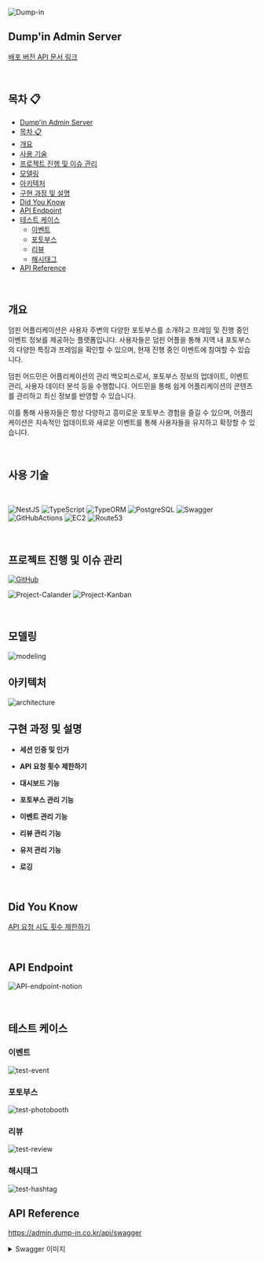 ![Dump-in](https://github.com/develop-pix/dump-in-Admin-BE/assets/96982072/26fc155b-4a01-433e-9643-cbc1beefeadf)

## Dump'in Admin Server

[배포 버전 API 문서 링크](https://admin.dump-in.co.kr/api/swagger)

<br>

## 목차 :clipboard:

- [Dump'in Admin Server](#dumpin-admin-server)
- [목차 :clipboard:](#목차-clipboard)
- [개요](#개요)
- [사용 기술](#사용-기술)
- [프로젝트 진행 및 이슈 관리](#프로젝트-진행-및-이슈-관리)
- [모델링](#모델링)
- [아키텍처](#아키텍처)
- [구현 과정 및 설명](#구현-과정-및-설명)
- [Did You Know](#did-you-know)
- [API Endpoint](#api-endpoint)
- [테스트 케이스](#테스트-케이스)
  - [이벤트](#이벤트)
  - [포토부스](#포토부스)
  - [리뷰](#리뷰)
  - [해시태그](#해시태그)
- [API Reference](#api-reference)

<br/>

## 개요

덤핀 어플리케이션은 사용자 주변의 다양한 포토부스를 소개하고 프레임 및 진행 중인 이벤트 정보를 제공하는 플랫폼입니다.
사용자들은 덤핀 어플을 통해 지역 내 포토부스의 다양한 특징과 프레임을 확인할 수 있으며, 현재 진행 중인 이벤트에 참여할 수 있습니다.

덤핀 어드민은 어플리케이션의 관리 백오피스로서, 포토부스 정보의 업데이트, 이벤트 관리, 사용자 데이터 분석 등을 수행합니다.
어드민을 통해 쉽게 어플리케이션의 콘텐츠를 관리하고 최신 정보를 반영할 수 있습니다.

이를 통해 사용자들은 항상 다양하고 흥미로운 포토부스 경험을 즐길 수 있으며,
어플리케이션은 지속적인 업데이트와 새로운 이벤트를 통해 사용자들을 유지하고 확장할 수 있습니다.

<br/>

## 사용 기술

<br/>

![NestJS][NestJS] ![TypeScript][TypeScript] ![TypeORM][TypeORM]
![PostgreSQL][PostgreSQL] ![Swagger][Swagger]
![GitHubActions][GitHubActions] ![EC2][AWS-EC2] ![Route53][AWS-Route53]

<br/>

## 프로젝트 진행 및 이슈 관리

[![GitHub][GitHub]](https://github.com/orgs/develop-pix/projects/1/views/1)

![Project-Calander](https://github.com/develop-pix/dump-in-Admin-BE/assets/96982072/d7620bae-fcaf-4d2b-87b4-29bb48013649)
![Project-Kanban](https://github.com/develop-pix/dump-in-Admin-BE/assets/96982072/1f345570-1ec3-4fc5-b77a-a03a9a730997)

<br/>

## 모델링

![modeling](https://github.com/develop-pix/dump-in-Admin-BE/assets/96982072/7f7d0eda-468e-44f8-819a-5df3006280c8)

## 아키텍처

![architecture](https://github.com/develop-pix/dump-in-Admin-BE/assets/96982072/1f6c87a0-dba8-4982-bbaa-c0264bbc2b88)

## 구현 과정 및 설명

- **세션 인증 및 인가**

- **API 요청 횟수 제한하기**

- **대시보드 기능**

- **포토부스 관리 기능**

- **이벤트 관리 기능**

- **리뷰 관리 기능**

- **유저 관리 기능**

- **로깅**

<!-- - **알림 관리 기능** -->
<br/>

## Did You Know

[API 요청 시도 횟수 제한하기](https://zamoca.space/js-ts/nest-js/rate-limit.html)

<br/>

## API Endpoint

![API-endpoint-notion](https://github.com/develop-pix/dump-in-Admin-BE/assets/96982072/961eacf8-4dee-4779-b748-7631e3687e48)

<br/>

## 테스트 케이스

### 이벤트

![test-event](https://github.com/develop-pix/dump-in-Admin-BE/assets/96982072/f61692a4-cfde-431e-b8e5-b39cde17d00b)

### 포토부스

![test-photobooth](https://github.com/develop-pix/dump-in-Admin-BE/assets/96982072/b6f74c5e-8406-4207-b621-ec8c1125e522)

### 리뷰

![test-review](https://github.com/develop-pix/dump-in-Admin-BE/assets/96982072/0b152ed3-1226-4d12-ab41-11eef0792c32)

### 해시태그

![test-hashtag](https://github.com/develop-pix/dump-in-Admin-BE/assets/96982072/42a59297-dc87-4baa-89eb-646ff894886c)

## API Reference

<https://admin.dump-in.co.kr/api/swagger>

<details>

<summary>Swagger 이미지</summary>

![1](https://github.com/develop-pix/dump-in-Admin-BE/assets/96982072/beecf55a-de66-4722-b237-17f46f78bc27)
![2](https://github.com/develop-pix/dump-in-Admin-BE/assets/96982072/13fd5bec-4412-4d05-adb9-9c90dad679a9)

</details>

<br/>

[NestJS]: https://img.shields.io/badge/nestjs-%23E0234E.svg?style=for-the-badge&logo=nestjs&logoColor=white
[TypeScript]: https://img.shields.io/badge/typescript-%23007ACC.svg?style=for-the-badge&logo=typescript&logoColor=white
[TypeORM]: https://img.shields.io/badge/TypeORM-%2334567c.svg?style=for-the-badge&logo=adminer&logoColor=white
[PostgreSQL]: https://img.shields.io/badge/postgres-%23316192.svg?style=for-the-badge&logo=postgresql&logoColor=white
[Swagger]: https://img.shields.io/badge/swagger-%23Clojure.svg?style=for-the-badge&logo=swagger&logoColor=white
[GitHubActions]: https://img.shields.io/badge/GitHub%20Actions-%232088ff.svg?style=for-the-badge&logo=githubactions&logoColor=white
[GitHub]: https://img.shields.io/badge/GitHub%20Project-%23181717.svg?style=for-the-badge&logo=github&logoColor=white
[AWS-EC2]: https://img.shields.io/badge/AWS%20EC2-%23FF9900.svg?style=for-the-badge&logo=amazonec2&logoColor=white
[AWS-Route53]: https://img.shields.io/badge/AWS%20Route53-%238C4FFF.svg?style=for-the-badge&logo=amazonroute53&logoColor=white
